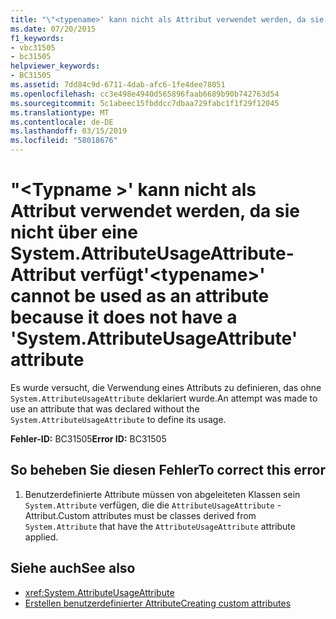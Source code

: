 ```yaml
---
title: "\"<typename>' kann nicht als Attribut verwendet werden, da sie nicht über eine System.AttributeUsageAttribute-Attribut verfügt"
ms.date: 07/20/2015
f1_keywords:
- vbc31505
- bc31505
helpviewer_keywords:
- BC31505
ms.assetid: 7dd84c9d-6711-4dab-afc6-1fe4dee78051
ms.openlocfilehash: cc3e498e4940d565896faab6689b90b742763d54
ms.sourcegitcommit: 5c1abeec15fbddcc7dbaa729fabc1f1f29f12045
ms.translationtype: MT
ms.contentlocale: de-DE
ms.lasthandoff: 03/15/2019
ms.locfileid: "58018676"
---
```

# <a name="typename-cannot-be-used-as-an-attribute-because-it-does-not-have-a-systemattributeusageattribute-attribute"></a><span data-ttu-id="b56c2-102">"\<Typname >' kann nicht als Attribut verwendet werden, da sie nicht über eine System.AttributeUsageAttribute-Attribut verfügt</span><span class="sxs-lookup"><span data-stu-id="b56c2-102">'\<typename>' cannot be used as an attribute because it does not have a 'System.AttributeUsageAttribute' attribute</span></span>
<span data-ttu-id="b56c2-103">Es wurde versucht, die Verwendung eines Attributs zu definieren, das ohne `System.AttributeUsageAttribute` deklariert wurde.</span><span class="sxs-lookup"><span data-stu-id="b56c2-103">An attempt was made to use an attribute that was declared without the `System.AttributeUsageAttribute` to define its usage.</span></span>  
  
 <span data-ttu-id="b56c2-104">**Fehler-ID:** BC31505</span><span class="sxs-lookup"><span data-stu-id="b56c2-104">**Error ID:** BC31505</span></span>  
  
## <a name="to-correct-this-error"></a><span data-ttu-id="b56c2-105">So beheben Sie diesen Fehler</span><span class="sxs-lookup"><span data-stu-id="b56c2-105">To correct this error</span></span>  
  
1.  <span data-ttu-id="b56c2-106">Benutzerdefinierte Attribute müssen von abgeleiteten Klassen sein `System.Attribute` verfügen, die die `AttributeUsageAttribute` -Attribut.</span><span class="sxs-lookup"><span data-stu-id="b56c2-106">Custom attributes must be classes derived from `System.Attribute` that have the `AttributeUsageAttribute` attribute applied.</span></span>  
  
## <a name="see-also"></a><span data-ttu-id="b56c2-107">Siehe auch</span><span class="sxs-lookup"><span data-stu-id="b56c2-107">See also</span></span>

- <xref:System.AttributeUsageAttribute>
- [<span data-ttu-id="b56c2-108">Erstellen benutzerdefinierter Attribute</span><span class="sxs-lookup"><span data-stu-id="b56c2-108">Creating custom attributes</span></span>](~/docs/visual-basic/programming-guide/concepts/attributes/creating-custom-attributes.md)
